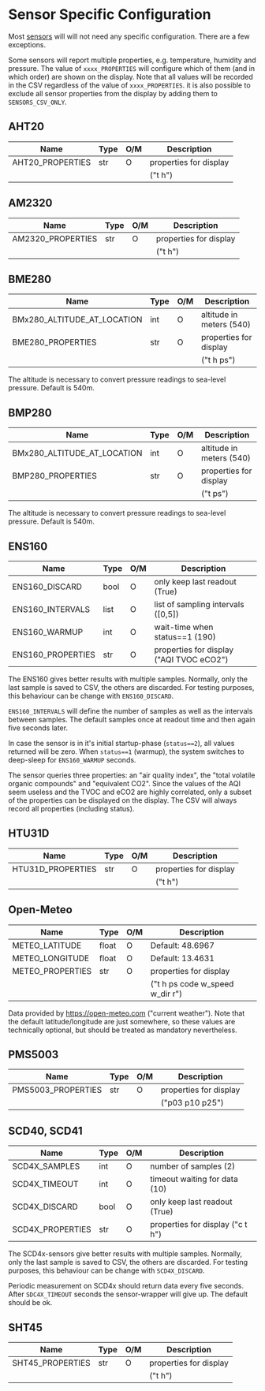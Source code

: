 Sensor Specific Configuration
=============================

Most [sensors](./sensors.md) will will not need any specific configuration.
There are a few exceptions.

Some sensors will report multiple properties, e.g. temperature,
humidity and pressure. The value of `xxxx_PROPERTIES` will configure
which of them (and in which order) are shown on the display. Note that
all values will be recorded in the CSV regardless of the value of
`xxxx_PROPERTIES`. it is also possible to exclude all sensor
properties from the display by adding them to `SENSORS_CSV_ONLY`.


AHT20
-----

| Name                        | Type | O/M | Description               |
|-----------------------------|------|-----|---------------------------|
| AHT20_PROPERTIES            | str  |  O  | properties for display    |
|                             |      |     | ("t h")                   |


AM2320
-----

| Name                        | Type | O/M | Description               |
|-----------------------------|------|-----|---------------------------|
| AM2320_PROPERTIES           | str  |  O  | properties for display    |
|                             |      |     | ("t h")                   |


BME280
------

| Name                        | Type | O/M | Description               |
|-----------------------------|------|-----|---------------------------|
| BMx280_ALTITUDE_AT_LOCATION | int  |  O  | altitude in meters (540)  |
| BME280_PROPERTIES           | str  |  O  | properties for display    |
|                             |      |     | ("t h ps")                |

The altitude is necessary to convert pressure readings to sea-level
pressure. Default is 540m.


BMP280
------

| Name                        | Type | O/M | Description               |
|-----------------------------|------|-----|---------------------------|
| BMx280_ALTITUDE_AT_LOCATION | int  |  O  | altitude in meters (540)  |
| BMP280_PROPERTIES           | str  |  O  | properties for display    |
|                             |      |     | ("t ps")                  |

The altitude is necessary to convert pressure readings to sea-level
pressure. Default is 540m.


ENS160
------

| Name              | Type | O/M | Description                              |
|-------------------|------|-----|------------------------------------------|
| ENS160_DISCARD    | bool |  O  | only keep last readout (True)            |
| ENS160_INTERVALS  | list |  O  | list of sampling intervals ([0,5])       |
| ENS160_WARMUP     | int  |  O  | wait-time when status==1 (190)           |
| ENS160_PROPERTIES | str  |  O  | properties for display ("AQI TVOC eCO2") |

The ENS160 gives better results with multiple samples. Normally, only the
last sample is saved to CSV, the others are discarded. For testing purposes,
this behaviour can be change with `ENS160_DISCARD`.

`ENS160_INTERVALS` will define the number of samples as well as the
intervals between samples. The default samples once at readout time and
then again five seconds later.

In case the sensor is in it's initial startup-phase (`status==2`), all values
returned will be zero. When `status==1` (warmup), the system switches
to deep-sleep for `ENS160_WARMUP` seconds.

The sensor queries three properties: an "air quality index", the
"total volatile organic compounds" and "equivalent CO2". Since the values
of the AQI seem useless and the TVOC and eCO2 are highly correlated,
only a subset of the properties can be displayed on the display. The
CSV will always record all properties (including status).


HTU31D
-----

| Name                        | Type | O/M | Description               |
|-----------------------------|------|-----|---------------------------|
| HTU31D_PROPERTIES           | str  |  O  | properties for display    |
|                             |      |     | ("t h")                   |


Open-Meteo
----------

| Name              | Type | O/M | Description                          |
|-------------------|------|-----|--------------------------------------|
| METEO_LATITUDE    |float |  O  | Default: 48.6967                     |
| METEO_LONGITUDE   |float |  O  | Default: 13.4631                     |
| METEO_PROPERTIES  | str  |  O  | properties for display               |
|                   |      |     | ("t h ps code w_speed w_dir r")      |


Data provided by <https://open-meteo.com> ("current weather").
Note that the default latitude/longitude are just somewhere, so
these values are technically optional, but should be treated as
mandatory nevertheless.


PMS5003
-----

| Name                        | Type | O/M | Description               |
|-----------------------------|------|-----|---------------------------|
| PMS5003_PROPERTIES          | str  |  O  | properties for display    |
|                             |      |     | ("p03 p10 p25")           |


SCD40, SCD41
------------

| Name              | Type | O/M | Description                        |
|-------------------|------|-----|------------------------------------|
| SCD4X_SAMPLES     | int  |  O  | number of samples (2)              |
| SCD4X_TIMEOUT     | int  |  O  | timeout waiting for data (10)      |
| SCD4X_DISCARD     | bool |  O  | only keep last readout (True)      |
| SCD4X_PROPERTIES  | str  |  O  | properties for display ("c t h")   |

The SCD4x-sensors give better results with multiple samples. Normally,
only the last sample is saved to CSV, the others are discarded. For
testing purposes, this behaviour can be change with `SCD4X_DISCARD`.

Periodic measurement on SCD4x should return data every five seconds.
After `SDC4X_TIMEOUT` seconds the sensor-wrapper will give up. The
default should be ok.


SHT45
-----

| Name                        | Type | O/M | Description               |
|-----------------------------|------|-----|---------------------------|
| SHT45_PROPERTIES            | str  |  O  | properties for display    |
|                             |      |     | ("t h")                   |
